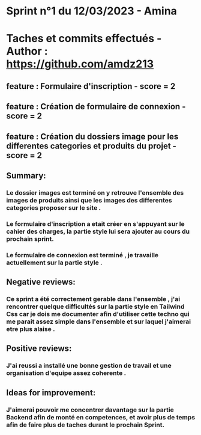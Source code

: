 # Sprint n°1 du 12/03/2023 - Amina

# Taches et commits effectués - Author : https://github.com/amdz213

## feature : Formulaire d'inscription - score = 2

## feature : Création de formulaire de connexion - score = 2

## feature : Création du dossiers image pour les differentes categories et produits du projet - score = 2 

## Summary:

### Le dossier images est terminé on y retrouve l'ensemble des images de produits ainsi que les images des differentes categories proposer sur le site .

### Le formulaire d'inscription a etait créer en s'appuyant sur le cahier des charges, la partie style lui sera ajouter au cours du prochain sprint.

### Le formulaire de connexion est terminé , je travaille actuellement sur la partie style .

## Negative reviews:

### Ce sprint a été correctement gerable dans l'ensemble , j'ai rencontrer quelque difficultés sur la partie style en Tailwind Css car je dois me documenter afin d'utiliser cette techno qui me parait assez simple dans l'ensemble et sur laquel j'aimerai etre plus alaise .

## Positive reviews:

### J'ai reussi a installé une bonne gestion de travail et une organisation d'equipe assez coherente .

## Ideas for improvement:

### J'aimerai pouvoir me concentrer davantage sur la partie Backend afin de monté en competences, et avoir plus de temps afin de faire plus de taches durant le prochain Sprint.
